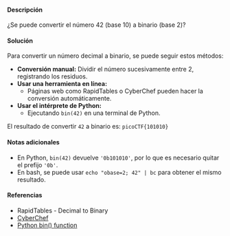#### Descripción

¿Se puede convertir el número 42 (base 10) a binario (base 2)?

#### Solución
Para convertir un número decimal a binario, se puede seguir estos métodos:

- **Conversión manual:** Dividir el número sucesivamente entre 2, registrando los residuos.
- **Usar una herramienta en línea:**
    - Páginas web como RapidTables o CyberChef pueden hacer la conversión automáticamente.
- **Usar el intérprete de Python:**
    - Ejecutando `bin(42)` en una terminal de Python.

El resultado de convertir `42` a binario es:
`picoCTF{101010}`

#### Notas adicionales

- En Python, `bin(42)` devuelve `'0b101010'`, por lo que es necesario quitar el prefijo `'0b'`.
- En bash, se puede usar `echo "obase=2; 42" | bc` para obtener el mismo resultado.

#### Referencias
- RapidTables - Decimal to Binary
- [CyberChef](https://gchq.github.io/CyberChef/)
- [Python bin() function](https://docs.python.org/3/library/functions.html#bin)